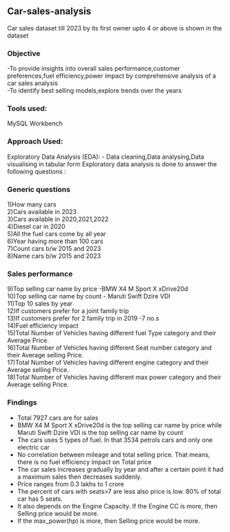 ## Car-sales-analysis
Car sales dataset till 2023 by its first owner upto 4 or above is shown in the dataset

### Objective   
-To provide insights into overall sales performance,customer preferences,fuel efficiency,power impact by comprehensive analysis of a car sales analysis       
-To identify best selling models,explore trends over the years

### Tools used:
MySQL Workbench 

### Approach Used:

Exploratory Data Analysis (EDA): - Data cleaning,Data analysing,Data visualising in tabular form
Exploratory data analysis is done to answer the following questions :

### Generic questions
1)How many cars     
2)Cars available in 2023   
3)Cars available in 2020,2021,2022    
4)Diesel car in 2020      
5)All the fuel cars come by all year   
6)Year having more than 100 cars     
7)Count cars b/w 2015 and 2023       
8)Name cars b/w 2015 and 2023    

### Sales performance
9)Top selling car name by price -BMW X4 M Sport X xDrive20d          
10)Top selling car name by count - Maruti Swift Dzire VDI          
11)Top 10 sales by year               
12)If customers prefer for a joint family trip            
13)If customers prefer for 2 family trip in 2019  -7 no.s                
14)Fuel efficiency impact    
15)Total Number of Vehicles having different fuel Type category and their Average Price.   
16)Total Number of Vehicles having different Seat number category and their Average selling Price.   
17)Total Number of Vehicles having different engine category and their Average selling Price.   
18)Total Number of Vehicles having different max power category and their Average selling Price.

### Findings    
- Total 7927 cars are for sales
- BMW X4 M Sport X xDrive20d is the top selling car name by price while Maruti Swift Dzire VDI is the top selling car name by count
- The cars uses 5 types of fuel. In that 3534 petrols cars and only one electric car        
- No correlation between mileage and total selling price. That means, there is no fuel efficiency impact on Total price 
- The car sales increases gradually by year and after a certain point it had a maximum sales then decreases suddenly.
- Price ranges from 0.3 lakhs to 1 crore
- The percent of cars with seats>7 are less also price is low. 80% of total car has 5 seats.
- It also depends on the Engine Capacity. If the Engine CC is more, then Selling price would be more.
- If the max_power(hp) is more, then Selling price would be more.






